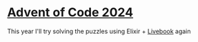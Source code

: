 # [Advent of Code 2024](https://adventofcode.com/)

This year I'll try solving the puzzles using Elixir + [Livebook](https://livebook.dev/) again
